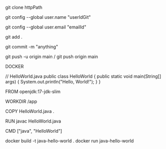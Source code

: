 git clone httpPath

git config --global user.name "userIdGit"

git config --global user.email "emailId"

git add .

git commit -m "anything"

git push -u origin main / git push origin main




DOCKER 


// HelloWorld.java
public class HelloWorld {
    public static void main(String[] args) {
        System.out.println("Hello, World!");
    }
}


FROM openjdk:17-jdk-slim

WORKDIR /app

COPY HelloWorld.java .

RUN javac HelloWorld.java

CMD ["java", "HelloWorld"]



docker build -t java-hello-world .
docker run java-hello-world


